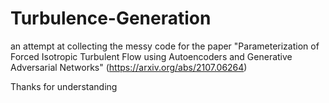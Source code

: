 # Turbulence-Generation
an attempt at collecting the messy code for the paper "Parameterization of Forced Isotropic Turbulent Flow using Autoencoders and Generative Adversarial Networks" (https://arxiv.org/abs/2107.06264)

Thanks for understanding

